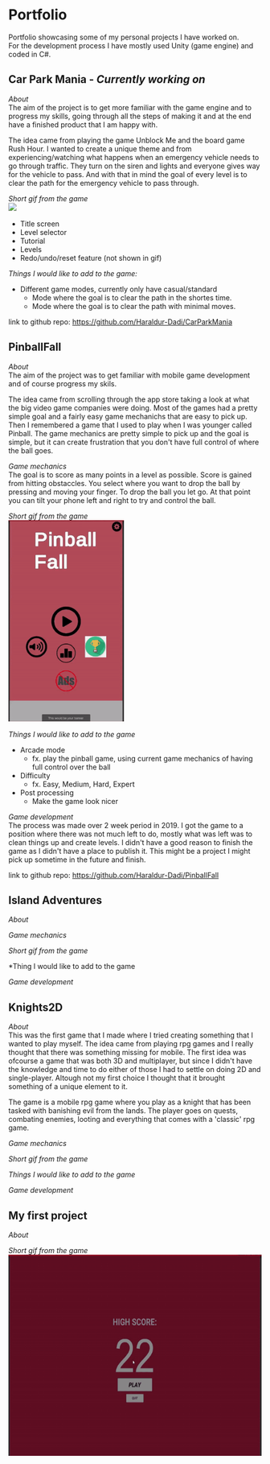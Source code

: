 # Portfolio  
Portfolio showcasing some of my personal projects I have worked on.  
For the development process I have mostly used Unity (game engine) and coded in C#.  

## Car Park Mania - *Currently working on*
*About*  
The aim of the project is to get more familiar with the game engine and to progress my skills, going through all the steps of making it and at the end have a finished product that I am happy with.

The idea came from playing the game Unblock Me and the board game Rush Hour. I wanted to create a unique theme and from experiencing/watching what happens when an emergency vehicle needs to go through traffic. They turn on the siren and lights and everyone gives way for the vehicle to pass. And with that in mind the goal of every level is to clear the path for the emergency vehicle to pass through.  

*Short gif from the game*  
<img src="/docs/CarParkMania_video.gif" height="400">
- Title screen
- Level selector
- Tutorial
- Levels
- Redo/undo/reset feature (not shown in gif)

*Things I would like to add to the game:*  
 - Different game modes, currently only have casual/standard  
   - Mode where the goal is to clear the path in the shortes time.  
   - Mode where the goal is to clear the path with minimal moves.  

link to github repo: https://github.com/Haraldur-Dadi/CarParkMania
  
## PinballFall
*About*  
The aim of the project was to get familiar with mobile game development and of course progress my skils.  

The idea came from scrolling through the app store taking a look at what the big video game companies were doing. Most of the games had a pretty simple goal and a fairly easy game mechanichs that are easy to pick up. Then I remembered a game that I used to play when I was younger called Pinball. The game mechanics are pretty simple to pick up and the goal is simple, but it can create frustration that you don't have full control of where the ball goes.  

*Game mechanics*  
The goal is to score as many points in a level as possible. Score is gained from hitting obstaccles. You select where you want to drop the ball by pressing and moving your finger. To drop the ball you let go. At that point you can tilt your phone left and right to try and control the ball.

*Short gif from the game*  
<img src="/docs/PinballFall_video.gif" height="400">

*Things I would like to add to the game*  
 - Arcade mode  
   - fx. play the pinball game, using current game mechanics of having full control over the ball  
 - Difficulty  
   - fx. Easy, Medium, Hard, Expert  
 - Post processing  
   - Make the game look nicer  

*Game development*  
The process was made over 2 week period in 2019. I got the game to a position where there was not much left to do, mostly what was left was to clean things up and create levels. I didn't have a good reason to finish the game as I didn't have a place to publish it. This might be a project I might pick up sometime in the future and finish.

link to github repo: https://github.com/Haraldur-Dadi/PinballFall

## Island Adventures
*About*  

*Game mechanics*  

*Short gif from the game*  

*Thing I would like to add to the game  

*Game development*  

## Knights2D  
*About*  
This was the first game that I made where I tried creating something that I wanted to play myself. The idea came from playing rpg games and I really thought that there was something missing for mobile. The first idea was ofcourse a game that was both 3D and multiplayer, but since I didn't have the knowledge and time to do either of those I had to settle on doing 2D and single-player. Altough not my first choice I thought that it brought something of a unique element to it.

The game is a mobile rpg game where you play as a knight that has been tasked with banishing evil from the lands. The player goes on quests, combating enemies, looting and everything that comes with a 'classic' rpg game.

*Game mechanics*  


*Short gif from the game*  

*Things I would like to add to the game*  

*Game development*  

## My first project  
*About*  

*Short gif from the game*  
<img src="/docs/My_first_game_video.gif" height="400">
